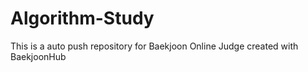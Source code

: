 # Algorithm-Study
This is a auto push repository for Baekjoon Online Judge created with BaekjoonHub
